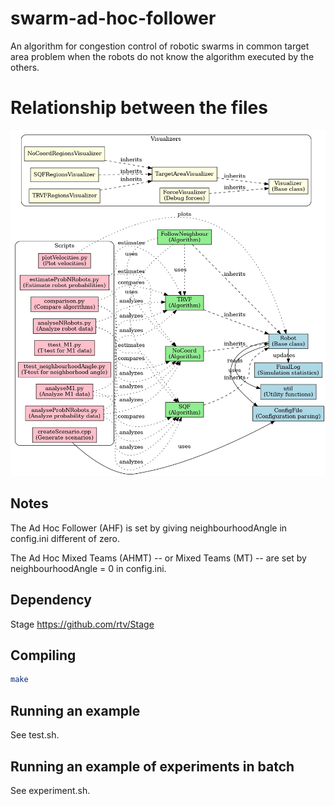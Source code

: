 # swarm-ad-hoc-follower

An algorithm for congestion control of robotic swarms in common target area problem when the robots do not know the algorithm executed by the others. 

# Relationship between the files

![File relations](fileRelationship.jpeg)

## Notes

The Ad Hoc Follower (AHF) is set by giving neighbourhoodAngle in config.ini different of zero. 

The Ad Hoc Mixed Teams (AHMT) -- or Mixed Teams (MT) -- are set by neighbourhoodAngle = 0 in config.ini.

## Dependency
Stage 
https://github.com/rtv/Stage

## Compiling
```sh
make
```

## Running an example
See test.sh.

## Running an example of experiments in batch
See experiment.sh.


